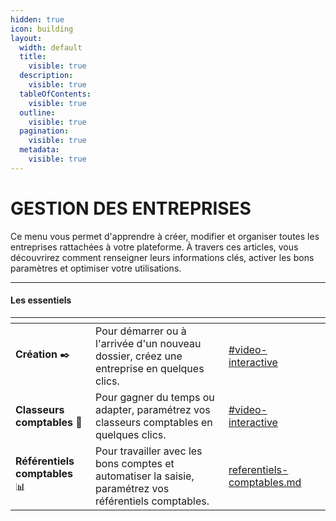```yaml
---
hidden: true
icon: building
layout:
  width: default
  title:
    visible: true
  description:
    visible: true
  tableOfContents:
    visible: true
  outline:
    visible: true
  pagination:
    visible: true
  metadata:
    visible: true
---
```


# GESTION DES ENTREPRISES

Ce menu vous permet d'apprendre à créer, modifier et organiser toutes les entreprises rattachées à votre plateforme. À travers ces articles, vous découvrirez comment renseigner leurs informations clés, activer les bons paramètres et optimiser votre utilisations.

***

#### Les essentiels

<table data-view="cards"><thead><tr><th></th><th></th><th data-hidden data-card-target data-type="content-ref"></th><th data-hidden data-card-cover data-type="image"></th></tr></thead><tbody><tr><td><strong>Création</strong> <span data-gb-custom-inline data-tag="emoji" data-code="2712">✒️</span></td><td>Pour démarrer ou à l'arrivée d'un nouveau dossier, créez une entreprise en quelques clics.</td><td><a href="creer-une-entreprise.md#video-interactive">#video-interactive</a></td><td></td></tr><tr><td><strong>Classeurs comptables</strong> 📁</td><td>Pour gagner du temps ou adapter, paramétrez vos classeurs comptables en quelques clics.</td><td><a href="classeurs-comptables.md#video-interactive">#video-interactive</a></td><td></td></tr><tr><td><strong>Référentiels comptables</strong> 📊</td><td>Pour travailler avec les bons comptes et automatiser la saisie, paramétrez vos référentiels comptables.</td><td><a href="referentiels-comptables.md">referentiels-comptables.md</a></td><td></td></tr></tbody></table>

